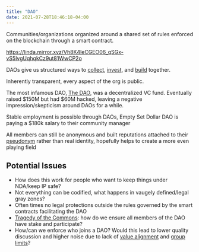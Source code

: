 ```yaml
---
title: "DAO"
date: 2021-07-28T18:46:18-04:00
---
```


Communities/organizations organized around a shared set of rules enforced on the blockchain through a smart contract. 

https://linda.mirror.xyz/Vh8K4leCGEO06_qSGx-vS5lvgUqhqkCz9ut81WwCP2o

DAOs give us structured ways to [collect](https://foundation.app/blog/pleasrdao), [invest](https://metacartel.xyz/), and [build](https://raidguild.org/) together.

Inherently transparent, every aspect of the org is public.

The most infamous DAO, [The DAO](https://en.wikipedia.org/wiki/The_DAO_(organization)), was a decentralized VC fund. Eventually raised $150M but had $60M hacked, leaving a negative impression/skepticism around DAOs for a while.

Stable employment is possible through DAOs, Empty Set Dollar DAO is paying a $180k salary to their community manager

All members can still be anonymous and built reputations attached to their [pseudonym](thoughts/articles/pseudonymous-web.md) rather than real identity, hopefully helps to create a more even playing field

## Potential Issues
- How does this work for people who want to keep things under NDA/keep IP safe?
- Not everything can be codified, what happens in vaugely defined/legal gray zones?
- Often times no legal protections outside the rules governed by the smart contracts facilitating the DAO
- [Tragedy of the Commons](thoughts/tragedy-of-the-commons.md): how do we ensure all members of the DAO have stake and participate?
- How/can we enforce who joins a DAO? Would this lead to lower quality discussion and higher noise due to lack of [value alignment](thoughts/value-setting.md) and [group limits](thoughts/group-limits.md)?